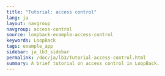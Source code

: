 ```yaml
---
title: "Tutorial: access control"
lang: ja
layout: navgroup
navgroup: access-control
source: loopback-example-access-control
keywords: LoopBack
tags: example_app
sidebar: ja_lb3_sidebar
permalink: /doc/ja/lb3/Tutorial-access-control.html
summary: A brief tutorial on access control in LoopBack.
---
```

